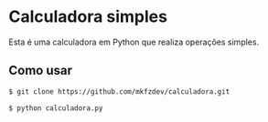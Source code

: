 # Calculadora simples

Esta é uma calculadora em Python que realiza operações simples.

## Como usar

```sh
$ git clone https://github.com/mkfzdev/calculadora.git
```
```sh
$ python calculadora.py
